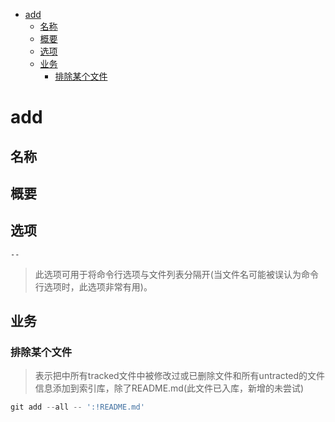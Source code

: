 - [add](#add)
  - [名称](#%e5%90%8d%e7%a7%b0)
  - [概要](#%e6%a6%82%e8%a6%81)
  - [选项](#%e9%80%89%e9%a1%b9)
  - [业务](#%e4%b8%9a%e5%8a%a1)
    - [排除某个文件](#%e6%8e%92%e9%99%a4%e6%9f%90%e4%b8%aa%e6%96%87%e4%bb%b6)
# add
## 名称
## 概要
## 选项
`--`  
> 此选项可用于将命令行选项与文件列表分隔开(当文件名可能被误认为命令行选项时，此选项非常有用)。
## 业务
### 排除某个文件
> 表示把中所有tracked文件中被修改过或已删除文件和所有untracted的文件信息添加到索引库，除了README.md(此文件已入库，新增的未尝试)
```js
git add --all -- ':!README.md'
```